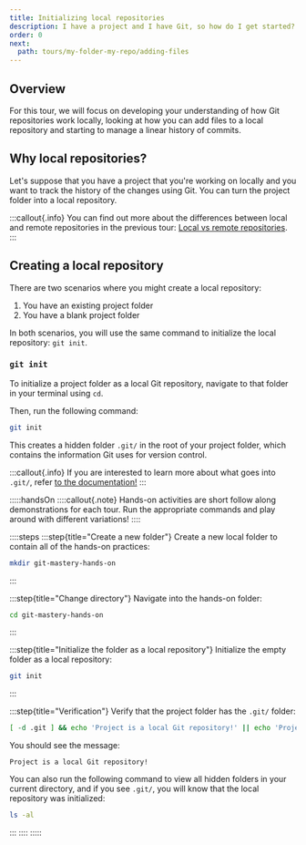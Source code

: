 ```yaml
---
title: Initializing local repositories
description: I have a project and I have Git, so how do I get started?
order: 0
next:
  path: tours/my-folder-my-repo/adding-files
---
```


## Overview

For this tour, we will focus on developing your understanding of how Git repositories work locally, looking at how you can add files to a local repository and starting to manage a linear history of commits.

## Why local repositories?

Let's suppose that you have a project that you're working on locally and you want to track the history of the changes using Git. You can turn the project folder into a local repository.

:::callout{.info}
You can find out more about the differences between local and remote repositories in the previous tour: [Local vs remote repositories](/learning-lab/tours/introduction/local-vs-remote-repositories).
:::

## Creating a local repository

There are two scenarios where you might create a local repository:

1. You have an existing project folder
2. You have a blank project folder

In both scenarios, you will use the same command to initialize the local repository: `git init`.

### `git init`

To initialize a project folder as a local Git repository, navigate to that folder in your terminal using `cd`.

Then, run the following command:

```bash
git init
```

This creates a hidden folder `.git/` in the root of your project folder, which contains the information Git uses for version control.

:::callout{.info}
If you are interested to learn more about what goes into `.git/`, refer [to the documentation!](https://git-scm.com/docs/gitrepository-layout)
:::

:::::handsOn
::::callout{.note}
Hands-on activities are short follow along demonstrations for each tour. Run the appropriate commands and play around with different variations!
::::

::::steps
:::step{title="Create a new folder"}
Create a new local folder to contain all of the hands-on practices:

```bash
mkdir git-mastery-hands-on
```

:::

:::step{title="Change directory"}
Navigate into the hands-on folder:

```bash
cd git-mastery-hands-on
```

:::

:::step{title="Initialize the folder as a local repository"}
Initialize the empty folder as a local repository:

```bash
git init
```

:::

:::step{title="Verification"}
Verify that the project folder has the `.git/` folder:

```bash
[ -d .git ] && echo 'Project is a local Git repository!' || echo 'Project is not a local Git repository...'
```

You should see the message:

```text
Project is a local Git repository!
```

You can also run the following command to view all hidden folders in your current directory, and if you see `.git/`, you will know that the local repository was initialized:

```bash
ls -al
```

:::
::::
:::::

